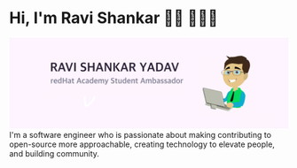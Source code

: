 # Hi, I'm Ravi Shankar 👋🏾 👩🏾‍💻

<img src="https://raw.githubusercontent.com/ravi7648/ravi7648/master/gh-header-image-cropped.png" alt="banner that says Ravi Shankar Yadav - software engineer">
I'm a software engineer who is passionate about making contributing to open-source more approachable, creating technology to elevate people, and building community.
